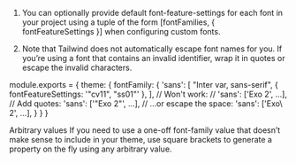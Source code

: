 

1. You can optionally provide default font-feature-settings for each font in your project using a tuple of the form [fontFamilies, { fontFeatureSettings }] when configuring custom fonts.

2. Note that Tailwind does not automatically escape font names for you. If you’re using a font that contains an invalid identifier, wrap it in quotes or escape the invalid characters.


module.exports = {
  theme: {
    fontFamily: {
      'sans': [
        "Inter var, sans-serif",
        { fontFeatureSettings: '"cv11", "ss01"' },
      ],
      // Won't work:
      //  'sans': ['Exo 2', ...],
      // Add quotes:
      'sans': ['"Exo 2"', ...],
      // ...or escape the space:
      'sans': ['Exo\\ 2', ...],
      }
    }
}

Arbitrary values
If you need to use a one-off font-family value that doesn’t make sense to include in your theme, use square brackets to generate a property on the fly using any arbitrary value.

<p class="font-['Open_Sans']">
  <!-- ... -->
</p>